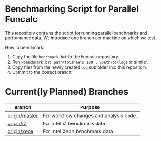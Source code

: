 # Benchmarking Script for Parallel Funcalc #

This repository contains the script for running parallel benchmarks and performance data.  We introduce one branch per machine on which we test.

How to benchmark:

1. Copy the file `benchmark.bat` to the Funcalc repository.
2. Run `>benchmark.bat path\to\sheets 100 ..\path\to\logs` or similar.
3. Copy files from the newly created `log` subfolder into this repository.
4. Commit to the correct branch!


# Current(ly Planned) Branches #

| Branch                        | Purpose                                 |
|-------------------------------|-----------------------------------------|
| [origin/master](https://github.com/popular-parallel-programming/puncalc-benchmarks/tree/master) | For workflow changes and analysis code. |
| [origin/i7](https://github.com/popular-parallel-programming/puncalc-benchmarks/tree/i7)         | For Intel i7 benchmark data.            |
| [origin/xeon](https://github.com/popular-parallel-programming/puncalc-benchmarks/tree/xeon)     | For Intel Xeon benchmark data.          |
